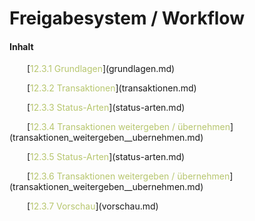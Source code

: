 # Freigabesystem / Workflow

#### Inhalt

<p style="text-indent: 2em;">[<span style="color:#B7C66E">12.3.1 Grundlagen</span>](grundlagen.md)

<p style="text-indent: 2em;">[<span style="color:#B7C66E">12.3.2 Transaktionen</span>](transaktionen.md)

<p style="text-indent: 2em;">[<span style="color:#B7C66E">12.3.3 Status-Arten</span>](status-arten.md)

<p style="text-indent: 2em;">[<span style="color:#B7C66E">12.3.4 Transaktionen weitergeben / übernehmen</span>](transaktionen_weitergeben__ubernehmen.md)

<p style="text-indent: 2em;">[<span style="color:#B7C66E">12.3.5 Status-Arten</span>](status-arten.md)

<p style="text-indent: 2em;">[<span style="color:#B7C66E">12.3.6 Transaktionen weitergeben / übernehmen</span>](transaktionen_weitergeben__ubernehmen.md)

<p style="text-indent: 2em;">[<span style="color:#B7C66E">12.3.7 Vorschau</span>](vorschau.md)

